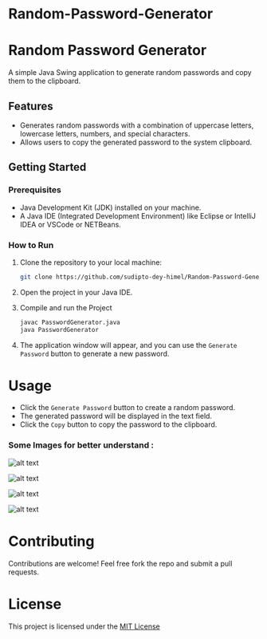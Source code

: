 # Random-Password-Generator
# Random Password Generator

A simple Java Swing application to generate random passwords and copy them to the clipboard.

## Features

- Generates random passwords with a combination of uppercase letters, lowercase letters, numbers, and special characters.
- Allows users to copy the generated password to the system clipboard.

## Getting Started

### Prerequisites
- Java Development Kit (JDK) installed on your machine.
- A Java IDE (Integrated Development Environment) like Eclipse or IntelliJ IDEA or VSCode or NETBeans.

### How to Run

1. Clone the repository to your local machine:

   ```bash
   git clone https://github.com/sudipto-dey-himel/Random-Password-Generator.git

2. Open the project in your Java IDE.
3. Compile and run the Project
   ```bash 
   javac PasswordGenerator.java
   java PasswordGenerator

4. The application window will appear, and you can use the `Generate Password` button to generate a new password.

# Usage
- Click the `Generate Password` button to create a random password.
- The generated password will be displayed in the text field.
- Click the `Copy` button to copy the password to the clipboard.

### Some Images for better understand : 

![alt text](image-5.png)

![alt text](image-6.png)

![alt text](image-7.png)

![alt text](image-4.png)

# Contributing
Contributions are welcome! Feel free fork the repo and submit a pull requests.

# License
This project is licensed under the [MIT License](LICENSE)
